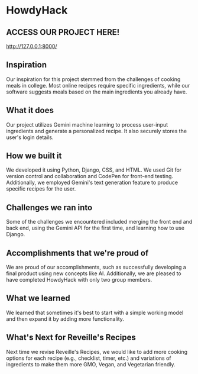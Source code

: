 # HowdyHack

## ACCESS OUR PROJECT HERE!

http://127.0.0.1:8000/

## Inspiration
Our inspiration for this project stemmed from the challenges of cooking meals in college. Most online recipes require specific ingredients, while our software suggests meals based on the main ingredients you already have.

## What it does
Our project utilizes Gemini machine learning to process user-input ingredients and generate a personalized recipe. It also securely stores the user's login details.

## How we built it
We developed it using Python, Django, CSS, and HTML. We used Git for version control and collaboration and CodePen for front-end testing. Additionally, we employed Gemini's text generation feature to produce specific recipes for the user.

## Challenges we ran into
Some of the challenges we encountered included merging the front end and back end, using the Gemini API for the first time, and learning how to use Django.

## Accomplishments that we're proud of
We are proud of our accomplishments, such as successfully developing a final product using new concepts like AI. Additionally, we are pleased to have completed HowdyHack with only two group members.

## What we learned
We learned that sometimes it's best to start with a simple working model and then expand it by adding more functionality.

## What's Next for Reveille's Recipes
Next time we revise Reveille's Recipes, we would like to add more cooking options for each recipe (e.g., checklist, timer, etc.) and variations of ingredients to make them more GMO, Vegan, and Vegetarian friendly. 
